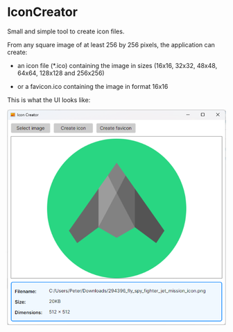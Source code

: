 # IconCreator

Small and simple tool to create icon files.

From any square image of at least 256 by 256 pixels, the application can create:

* an icon file (*.ico) containing the image in sizes (16x16, 32x32, 48x48, 64x64, 128x128 and 256x256)

* or a favicon.ico containing the image in format 16x16



This is what the UI looks like:

![Screenshot](https://github.com/Tenera/IconCreator/blob/main/Images/Screenshot.png?raw=true)
